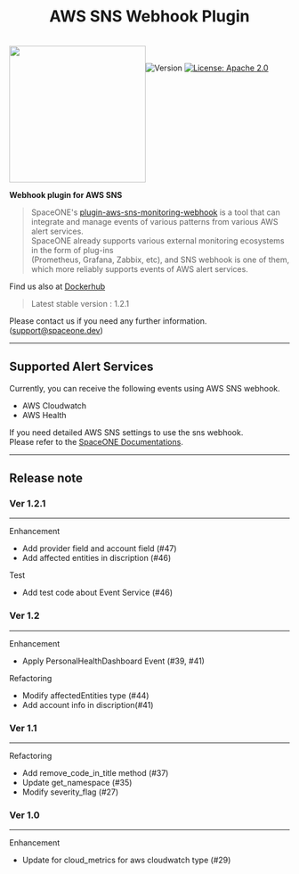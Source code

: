 <h1 align="center">AWS SNS Webhook Plugin</h1>  

<br/>  
<div align="center" style="display:flex;">  
  <img width="245" src="https://user-images.githubusercontent.com/83386688/155678636-4e35b1d3-3fb6-4d1d-84aa-323a7f73b966.png">
  <p> 
    <br>
    <img alt="Version"  src="https://img.shields.io/badge/version-1.2.1-blue.svg?cacheSeconds=2592000"  />    
    <a href="https://www.apache.org/licenses/LICENSE-2.0"  target="_blank"><img alt="License: Apache 2.0"  src="https://img.shields.io/badge/License-Apache 2.0-yellow.svg" /></a> 
  </p> 
</div>    

**Webhook plugin for AWS SNS**

> SpaceONE's [plugin-aws-sns-monitoring-webhook](https://github.com/spaceone-dev/plugin-aws-sns-mon-webhook) 
 is a tool that can integrate and manage events of various patterns from various AWS alert services.   
> SpaceONE already supports various external monitoring ecosystems in the form of plug-ins   
> (Prometheus, Grafana, Zabbix, etc), and SNS webhook is one of them, which more reliably supports events of AWS alert services.

Find us also at [Dockerhub](https://hub.docker.com/repository/docker/spaceone/plugin-aws-sns-mon-webhook)
> Latest stable version : 1.2.1

Please contact us if you need any further information. (support@spaceone.dev)

---

## Supported Alert Services

Currently, you can receive the following events using AWS SNS webhook.
* AWS Cloudwatch
* AWS Health

If you need detailed AWS SNS settings to use the sns webhook.   
Please refer to the [SpaceONE Documentations](https://spaceone.org/docs/guides/alert_manager/webhook_settings/aws_sns_webhook/).

---

## Release note

### Ver 1.2.1

---

Enhancement
- Add provider field and account field (#47)
- Add affected entities in discription (#46)

Test
- Add test code about Event Service (#46)




### Ver 1.2

---

Enhancement
- Apply PersonalHealthDashboard Event (#39, #41)

Refactoring
- Modify affectedEntities type (#44)
- Add account info in discription(#41)


### Ver 1.1

---

Refactoring   
- Add remove_code_in_title method (#37)
- Update get_namespace (#35)
- Modify severity_flag (#27)

### Ver 1.0

---

Enhancement
- Update for cloud_metrics for aws cloudwatch type (#29)
